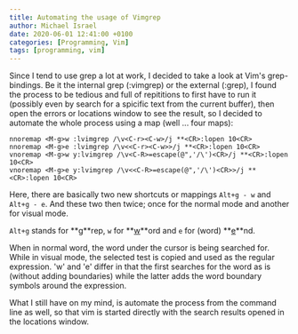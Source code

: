 ```yaml
---
title: Automating the usage of Vimgrep
author: Michael Israel
date: 2020-06-01 12:41:00 +0100
categories: [Programming, Vim]
tags: [programming, vim]
---
```

Since I tend to use grep a lot at work, I decided to take a look at Vim's grep-bindings. Be it the internal grep (:vimgrep) or the external (:grep), I found the process to be tedious and full of repititions to first have to run it (possibly even by search for a spicific text from the current buffer), then open the errors or locations window to see the result, so I decided to automate the whole process using a map (well ... four maps):

```vim
nnoremap <M-g>w :lvimgrep /\v<C-r><C-w>/j **<CR>:lopen 10<CR>
nnoremap <M-g>e :lvimgrep /\v<<C-r><C-w>>/j **<CR>:lopen 10<CR>
vnoremap <M-g>w y:lvimgrep /\v<C-R>=escape(@",'/\')<CR>/j **<CR>:lopen 10<CR>
vnoremap <M-g>e y:lvimgrep /\v<<C-R>=escape(@",'/\')<CR>>/j **<CR>:lopen 10<CR>
```

Here, there are basically two new shortcuts or mappings ```Alt+g - w``` and ```Alt+g - e```. And these two then twice; once for the normal mode and another for visual mode.

```Alt+g``` stands for **<ins>g</ins>**rep, ```w``` for **<ins>w</ins>**ord and ```e``` for (word) **<ins>e</ins>**nd.

When in normal word, the word under the cursor is being searched for. While in visual mode, the selected test is copied and used as the regular expression.
'w' and 'e' differ in that the first searches for the word as is (without adding boundaries) while the latter adds the word boundary symbols around the expression.

What I still have on my mind, is automate the process from the command line as well, so that vim is started directly with the search results opened in the locations window.
